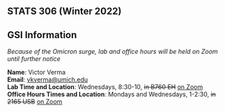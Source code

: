 ## STATS 306 (Winter 2022)

## GSI Information

_Because of the Omicron surge, lab and office hours will be held on Zoom until further notice_

**Name**: Victor Verma  
**Email**: [vkverma@umich.edu](mailto:vkverma@umich.edu)  
**Lab Time and Location**: Wednesdays, 8:30-10, ~~in B760 EH~~ [on Zoom](https://umich.zoom.us/j/93781998446)   
**Office Hours Times and Location**: Mondays and Wednesdays, 1-2:30, ~~in 2165 USB~~ [on Zoom](https://umich.zoom.us/j/93781998446)
